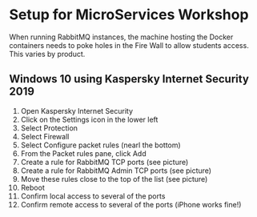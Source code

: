 # Setup for MicroServices Workshop

When running RabbitMQ instances, the machine hosting the Docker containers
needs to poke holes in the Fire Wall to allow students access. This varies 
by product.

## Windows 10 using Kaspersky Internet Security 2019
1. Open Kaspersky Internet Security
2. Click on the Settings icon in the lower left
3. Select Protection
4. Select Firewall
5. Select Configure packet rules (nearl the bottom)
6. From the Packet rules pane, click Add
7. Create a rule for RabbitMQ TCP ports (see picture)
8. Create a rule for RabbitMQ Admin TCP ports (see picture)
9. Move these rules close to the top of the list (see picture)
10. Reboot
11. Confirm local access to several of the ports
12. Confirm remote access to several of the ports (iPhone works fine!)
